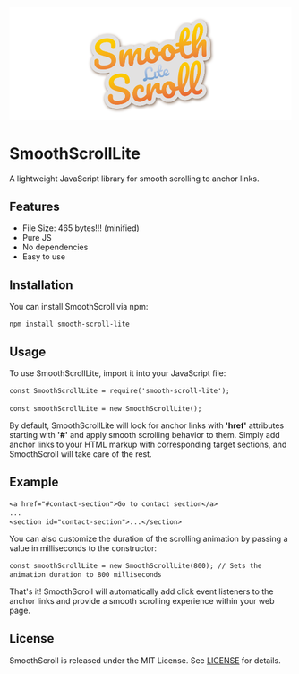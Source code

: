 ![Smooth Scroll Lite](./img/smooth-scroll-lite.png)

# SmoothScrollLite
A lightweight JavaScript library for smooth scrolling to anchor links.

## Features
- File Size: 465 bytes!!! (minified)
- Pure JS
- No dependencies
- Easy to use

## Installation
You can install SmoothScroll via npm:

```
npm install smooth-scroll-lite
```

## Usage
To use SmoothScrollLite, import it into your JavaScript file:

```
const SmoothScrollLite = require('smooth-scroll-lite');

const smoothScrollLite = new SmoothScrollLite();
```

By default, SmoothScrollLite will look for anchor links with **'href'** attributes starting with **'#'** and apply smooth scrolling behavior to them. Simply add anchor links to your HTML markup with corresponding target sections, and SmoothScroll will take care of the rest.

## Example

```
<a href="#contact-section">Go to contact section</a>
...
<section id="contact-section">...</section>
```
You can also customize the duration of the scrolling animation by passing a value in milliseconds to the constructor:

```
const smoothScrollLite = new SmoothScrollLite(800); // Sets the animation duration to 800 milliseconds
```

That's it! SmoothScroll will automatically add click event listeners to the anchor links and provide a smooth scrolling experience within your web page.

## License
SmoothScroll is released under the MIT License. See [LICENSE](LICENSE) for details.